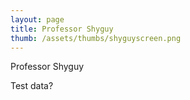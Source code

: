 ```yaml
---
layout: page
title: Professor Shyguy
thumb: /assets/thumbs/shyguyscreen.png
---
```

Professor Shyguy

Test data?
